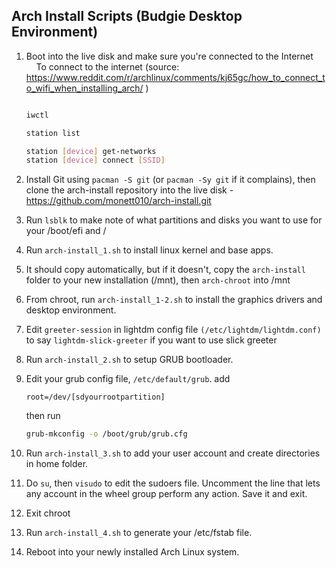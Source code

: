 ## Arch Install Scripts (Budgie Desktop Environment)



1. Boot into the live disk and make sure you're connected to the Internet
       To connect to the internet (source: https://www.reddit.com/r/archlinux/comments/kj65gc/how_to_connect_to_wifi_when_installing_arch/ )
   
   ```bash
   
   iwctl
   
   station list
   
   station [device] get-networks
   station [device] connect [SSID]
   
   ```

2. Install Git using ``pacman -S git`` (or ``pacman -Sy git`` if it complains), then clone the arch-install repository into the live disk - https://github.com/monett010/arch-install.git

3. Run ``lsblk`` to make note of what partitions and disks you want to use for your /boot/efi and / 

4. Run ``arch-install_1.sh`` to install linux kernel and base apps.

5. It should copy automatically, but if it doesn't, copy the ``arch-install`` folder to your new installation (/mnt), then ``arch-chroot`` into /mnt 

6. From chroot, run ``arch-install_1-2.sh`` to install the graphics drivers and desktop environment.

7. Edit ``greeter-session`` in lightdm config file ``(/etc/lightdm/lightdm.conf)`` to say ``lightdm-slick-greeter`` if you want to use slick greeter

8. Run ``arch-install_2.sh`` to setup GRUB bootloader.

9. Edit your grub config file, ``/etc/default/grub``. add 
   
   ```plaintext
   root=/dev/[sdyourrootpartition]
   ```
   
   then run 
   
   ```bash
   grub-mkconfig -o /boot/grub/grub.cfg
   ```
   
   

10. Run ``arch-install_3.sh`` to add your user account and create directories in home folder. 

11. Do ``su``, then ``visudo`` to edit the sudoers file. Uncomment the line that lets any account in the wheel group perform any action. Save it and exit.

12. Exit chroot

13. Run ``arch-install_4.sh`` to generate your /etc/fstab file.

14. Reboot into your newly installed Arch Linux system.
